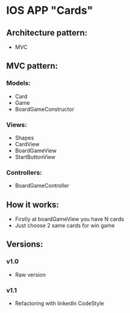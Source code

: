 # IOS APP "Cards"

## Architecture pattern:
- MVC

## MVC pattern:
### Models:
- Card
- Game
- BoardGameConstructor
### Views:
- Shapes
- CardView
- BoardGameView
- StartButtonView
### Controllers:
- BoardGameController

## How it works:
- Firstly at boardGameView you have N cards
- Just choose 2 same cards for win game



## Versions:
### v1.0
- Raw version
### v1.1
- Refactoring with linkedIn CodeStyle
